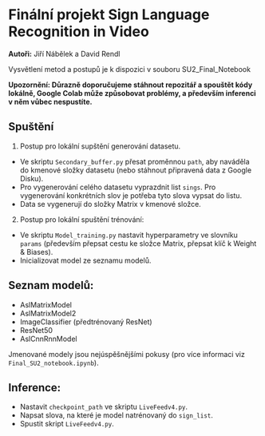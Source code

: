 # Finální projekt Sign Language Recognition in Video
**Autoři:** Jiří Nábělek a David Rendl

Vysvětlení metod a postupů je k dispozici v souboru SU2_Final_Notebook

**Upozornění: Důrazně doporučujeme stáhnout repozitář a spouštět kódy lokálně, Google Colab může způsobovat problémy, a především inferenci v něm vůbec nespustíte.**

## Spuštění
1. Postup pro lokální supštění generování datasetu.
- Ve skriptu `Secondary_buffer.py` přesat proměnnou `path`, aby naváděla do kmenové složky datasetu (nebo stáhnout připravená data z Google Disku).
- Pro vygenerování celého datasetu vyprazdnit list `sings`. Pro vygenerování konkrétních slov je potřeba tyto slova vypsat do listu.
- Data se vygenerují do složky Matrix v kmenové složce.

2. Postup pro lokální spuštění trénování:
- Ve skriptu `Model_training.py` nastavit hyperparametry ve slovníku `params` (především přepsat cestu ke složce Matrix, přepsat klíč k Weight & Biases).
- Inicializovat model ze seznamu modelů.

## Seznam modelů:
- AslMatrixModel
- AslMatrixModel2
- ImageClassifier (předtrénovaný ResNet)
- ResNet50
- AslCnnRnnModel

Jmenované modely jsou nejúspěšnějšími pokusy (pro více informaci viz `Final_SU2_notebook.ipynb`).

## Inference:
- Nastavit `checkpoint_path` ve skriptu `LiveFeedv4.py`.
- Napsat slova, na které je model natrénovaný do `sign_list`.
- Spustit skript `LiveFeedv4.py`.
